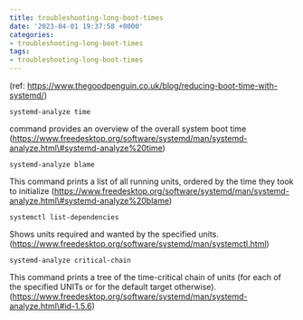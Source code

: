 ```yaml
---
title: troubleshooting-long-boot-times
date: '2023-04-01 19:37:58 +0000'
categories:
- troubleshooting-long-boot-times
tags:
- troubleshooting-long-boot-times
---
```



(ref:
<https://www.thegoodpenguin.co.uk/blog/reducing-boot-time-with-systemd/>)

`systemd-analyze time`

command provides an overview of the overall system boot time
(https://www.freedesktop.org/software/systemd/man/systemd-analyze.html\#systemd-analyze%20time)

`systemd-analyze blame `

This command prints a list of all running units, ordered by the time
they took to initialize
(https://www.freedesktop.org/software/systemd/man/systemd-analyze.html\#systemd-analyze%20blame)

`systemctl list-dependencies `<unit>

Shows units required and wanted by the specified units.
(https://www.freedesktop.org/software/systemd/man/systemctl.html)

`systemd-analyze critical-chain `<unit>

This command prints a tree of the time-critical chain of units (for each
of the specified UNITs or for the default target otherwise).
(https://www.freedesktop.org/software/systemd/man/systemd-analyze.html\#id-1.5.6)